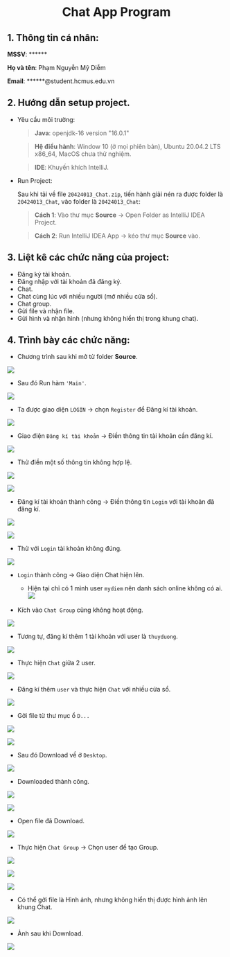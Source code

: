 <div align="center">
  
  # Chat App Program

</div>

## 1. Thông tin cá nhân:

**MSSV**: ******

**Họ và tên**: Phạm Nguyễn Mỹ Diễm

**Email**: ******@student.hcmus.edu.vn

## 2. Hướng dẫn setup project.

- Yêu cầu môi trường:

  > **Java**: openjdk-16 version "16.0.1"

  > **Hệ điều hành**: Window 10 (ở mọi phiên bản), Ubuntu 20.04.2 LTS x86_64, MacOS chưa thử nghiệm.

  > **IDE**: Khuyến khích IntelliJ.

- Run Project:

  Sau khi tải về file `20424013_Chat.zip`, tiến hành giải nén ra được folder là `20424013_Chat`, vào folder là `20424013_Chat`:

  > **Cách 1**: Vào thư mục **Source** &#8594; Open Folder as IntelliJ IDEA Project.

  > **Cách 2**: Run IntelliJ IDEA App &#8594; kéo thư mục **Source** vào.

## 3. Liệt kê các chức năng của project:

- Đăng ký tài khoản.
- Đăng nhập với tài khoản đã đăng ký.
- Chat.
- Chat cùng lúc với nhiều người (mở nhiều cửa sổ).
- Chat group.
- Gửi file và nhận file.
- Gửi hình và nhận hình (nhưng không hiển thị trong khung chat).

## 4. Trình bày các chức năng:

- Chương trình sau khi mở từ folder **Source**.

![](https://i.imgur.com/L61tX1l.png)

- Sau đó Run hàm `'Main'`.

![](https://i.imgur.com/MTEUnUr.png)

- Ta được giao diện `LOGIN` &#8594; chọn `Register` để Đăng kí tài khoản.

![](https://i.imgur.com/Ql3528m.png)

- Giao điện `Đăng kí tài khoản` &#8594; Điền thông tin tài khoản cần đăng kí.

![](https://i.imgur.com/g1iRRJb.png)

- Thử điền một số thông tin không hợp lệ.

![](https://i.imgur.com/ttwuXqj.png)

![](https://i.imgur.com/N1VmLeC.png)

- Đăng kí tài khoản thành công -> Điền thông tin `Login` với tài khoản đã đăng kí.

![](https://i.imgur.com/6IBJ6qa.png)

![](https://i.imgur.com/Ibl75L2.png)

- Thử với `Login` tài khoản không đúng.

![](https://i.imgur.com/gXroQ0M.png)

- `Login` thành công -> Giao diện Chat hiện lên.

  - Hiện tại chỉ có 1 mình user `mydiem` nên danh sách online không có ai.
    ![](https://i.imgur.com/7ljCLlE.png)

- Kích vào `Chat Group` cũng không hoạt động.

![](https://i.imgur.com/O87nxfb.png)

- Tương tự, đăng kí thêm 1 tài khoản với user là `thuyduong`.

![](https://i.imgur.com/8xhYzbW.png)

- Thực hiện `Chat` giữa 2 user.

![](https://i.imgur.com/vZsfmdv.png)

- Đăng kí thêm `user` và thực hiện `Chat` với nhiều cửa sổ.

![](https://i.imgur.com/CpoB62O.png)

- Gởi file từ thư mục ổ `D...`

![](https://i.imgur.com/LjEfXgb.png)

![](https://i.imgur.com/aciWq8F.png)

- Sau đó Download về ở `Desktop`.

![](https://i.imgur.com/JYxTguC.png)

- Downloaded thành công.

![](https://i.imgur.com/oMsbHQR.png)

![](https://i.imgur.com/PZWStDw.png)

- Open file đã Download.

![](https://i.imgur.com/KHMeCC1.png)

- Thực hiện `Chat Group` &#8594; Chọn user để tạo Group.

![](https://i.imgur.com/M39ocAt.png)

![](https://i.imgur.com/Iv3Tzd5.png)

![](https://i.imgur.com/AWU4IlJ.png)

- Có thể gởi file là Hình ảnh, nhưng không hiển thị được hình ảnh lên khung Chat.

![](https://i.imgur.com/eP5sC0S.png)

- Ảnh sau khi Download.

![](https://i.imgur.com/yxiO92y.png)
